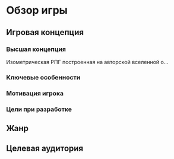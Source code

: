 Обзор игры
==========

Игровая концепция
-----------------
### Высшая концепция
Изометрическая РПГ построенная на авторской вселенной о...

### Ключевые особенности

### Мотивация игрока

### Цели при разработке

Жанр
-----

Целевая аудитория
-----------------
